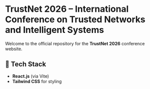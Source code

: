 # TrustNet 2026 – International Conference on Trusted Networks and Intelligent Systems

Welcome to the official repository for the **TrustNet 2026** conference website.

## 🚀 Tech Stack

- **React.js** (via Vite)
- **Tailwind CSS** for styling